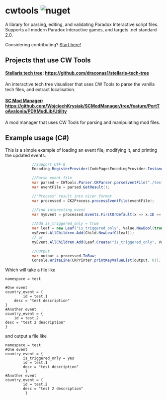 # cwtools 	![nuget](https://img.shields.io/nuget/v/CWTools.svg)
A library for parsing, editing, and validating Paradox Interactive script files.  
Supports all modern Paradox Interactive games, and targets .net standard 2.0.

Considering contributing? [Start here!](https://github.com/tboby/cwtools/wiki/Contributing)

## Projects that use CW Tools
#### [Stellaris tech tree](http://www.draconas.co.uk/stellaristech): https://github.com/draconas1/stellaris-tech-tree
An interactive tech tree visualiser that uses CW Tools to parse the vanilla tech files, and extract localisation.
#### [SC Mod Manager](https://github.com/WojciechKrysiak/SCModManager): https://github.com/WojciechKrysiak/SCModManager/tree/feature/PortToAvalonia/PDXModLib/Utility
A mod manager that uses CW Tools for parsing and manipulating mod files.

## Example usage (C#)
This is a simple example of loading an event file, modifying it, and printing the updated events.
```csharp
            //Support UTF-8
            Encoding.RegisterProvider(CodePagesEncodingProvider.Instance);

            //Parse event file
            var parsed = CWTools.Parser.CKParser.parseEventFile("./testevent.txt");
            var eventFile = parsed.GetResult();

            //"Process" result into nicer format
            var processed = CK2Process.processEventFile(eventFile);

            //Find interesting event
            var myEvent = processed.Events.FirstOrDefault(x => x.ID == "test.1");
            
            //Add is_triggered_only = true
            var leaf = new Leaf("is_triggered_only", Value.NewBool(true));
            myEvent.AllChildren.Add(Child.NewLeafC(leaf));
            // or
            myEvent.AllChildren.Add(Leaf.Create("is_triggered_only", Value.NewBool(true)));

            //Output
            var output = processed.ToRaw;
            Console.WriteLine(CKPrinter.printKeyValueList(output, 0));
```
Which will take a file like
```
namespace = test

#One event
country_event = {
        id = test.1
    desc = "test description"
}
#Another event
country_event = {
    id = test.2
desc = "test 2 description"
}
```
and output a file like
```
namespace = test
#One event
country_event = {
        is_triggered_only = yes
        id = test.1
        desc = "test description"
         }
#Another event
country_event = {
        id = test.2
        desc = "test 2 description"
         }
```
